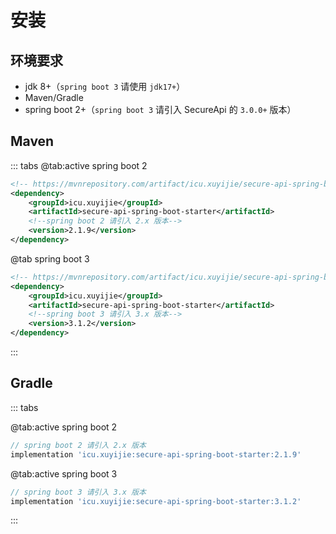 # 安装

## 环境要求

- jdk 8+（`spring boot 3` 请使用 `jdk17+`）
- Maven/Gradle
- spring boot 2+（`spring boot 3` 请引入 SecureApi 的 `3.0.0+` 版本）

## Maven

::: tabs
@tab:active spring boot 2
```xml
<!-- https://mvnrepository.com/artifact/icu.xuyijie/secure-api-spring-boot-starter -->
<dependency>
    <groupId>icu.xuyijie</groupId>
    <artifactId>secure-api-spring-boot-starter</artifactId>
    <!--spring boot 2 请引入 2.x 版本-->
    <version>2.1.9</version>
</dependency>
```
@tab spring boot 3
```xml
<!-- https://mvnrepository.com/artifact/icu.xuyijie/secure-api-spring-boot-starter -->
<dependency>
    <groupId>icu.xuyijie</groupId>
    <artifactId>secure-api-spring-boot-starter</artifactId>
    <!--spring boot 3 请引入 3.x 版本-->
    <version>3.1.2</version>
</dependency>
```
:::

## Gradle

::: tabs

@tab:active spring boot 2

```gradle
// spring boot 2 请引入 2.x 版本
implementation 'icu.xuyijie:secure-api-spring-boot-starter:2.1.9'
```
@tab:active spring boot 3

```gradle
// spring boot 3 请引入 3.x 版本
implementation 'icu.xuyijie:secure-api-spring-boot-starter:3.1.2'
```

:::
